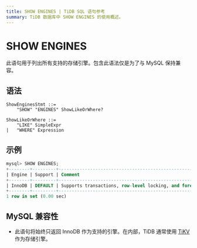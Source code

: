 ```yaml
---
title: SHOW ENGINES | TiDB SQL 语句参考
summary: TiDB 数据库中 SHOW ENGINES 的使用概述。
---
```


# SHOW ENGINES

此语句用于列出所有支持的存储引擎。包含此语法仅是为了与 MySQL 保持兼容。

## 语法

```ebnf+diagram
ShowEnginesStmt ::=
    "SHOW" "ENGINES" ShowLikeOrWhere?

ShowLikeOrWhere ::=
    "LIKE" SimpleExpr
|   "WHERE" Expression
```

## 示例

```sql
mysql> SHOW ENGINES;
+--------+---------+------------------------------------------------------------+--------------+------+------------+
| Engine | Support | Comment                                                    | Transactions | XA   | Savepoints |
+--------+---------+------------------------------------------------------------+--------------+------+------------+
| InnoDB | DEFAULT | Supports transactions, row-level locking, and foreign keys | YES          | YES  | YES        |
+--------+---------+------------------------------------------------------------+--------------+------+------------+
1 row in set (0.00 sec)
```

## MySQL 兼容性

* 此语句将始终只返回 InnoDB 作为支持的引擎。在内部，TiDB 通常使用 [TiKV](/tikv-overview.md) 作为存储引擎。
